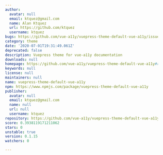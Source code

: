 ```yaml
---
author:
  avatar: null
  email: ktquez@gmail.com
  name: Alan Ktquez
  url: https://github.com/ktquez
  username: ktquez
bugs: https://github.com/vue-a11y/vuepress-theme-default-vue-a11y/issues
category: theme
date: '2020-07-01T19:31:49.061Z'
deprecated: false
description: Vuepress theme for vue-a11y documentation
downloads: null
homepage: https://github.com/vue-a11y/vuepress-theme-default-vue-a11y#readme
keywords: null
license: null
maintainers: null
name: vuepress-theme-default-vue-a11y
npm: https://www.npmjs.com/package/vuepress-theme-default-vue-a11y
publisher:
  avatar: null
  email: ktquez@gmail.com
  name: null
  url: null
  username: ktquez
repository: https://github.com/vue-a11y/vuepress-theme-default-vue-a11y
score: 0.3938119171211062
stars: 0
unstable: true
version: 0.1.15
watchers: 0

---
```


